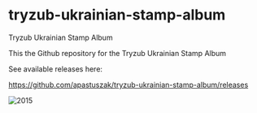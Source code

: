 # tryzub-ukrainian-stamp-album
Tryzub Ukrainian Stamp Album

This the Github repository for the Tryzub Ukrainian Stamp Album

See available releases here:

https://github.com/apastuszak/tryzub-ukrainian-stamp-album/releases

<img src="http://i.imgur.com/xCiUNsg.png" alt="2015">
